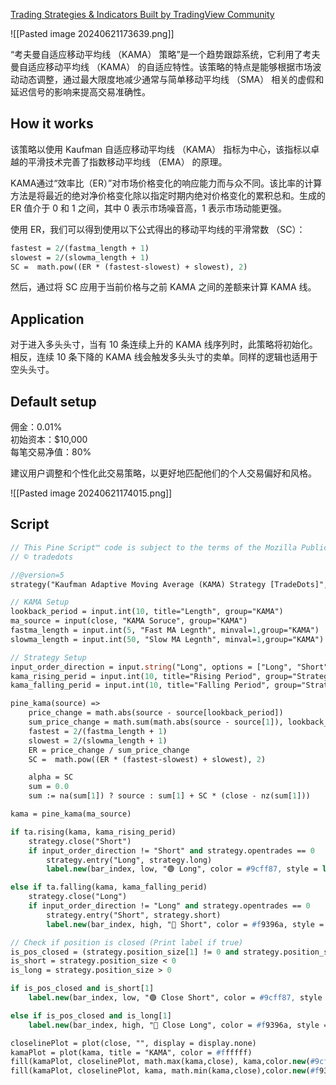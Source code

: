 
[Trading Strategies & Indicators Built by TradingView Community](https://www.tradingview.com/script/rm6K3yV6-Kaufman-Adaptive-Moving-Average-KAMA-Strategy-TradeDots/)

![[Pasted image 20240621173639.png]]

“考夫曼自适应移动平均线 （KAMA） 策略”是一个趋势跟踪系统，它利用了考夫曼自适应移动平均线 （KAMA） 的自适应特性。该策略的特点是能够根据市场波动动态调整，通过最大限度地减少通常与简单移动平均线 （SMA） 相关的虚假和延迟信号的影响来提高交易准确性。

## How it works

该策略以使用 Kaufman 自适应移动平均线 （KAMA） 指标为中心，该指标以卓越的平滑技术完善了指数移动平均线 （EMA） 的原理。  
  
KAMA通过“效率比（ER）”对市场价格变化的响应能力而与众不同。该比率的计算方法是将最近的绝对净价格变化除以指定时期内绝对价格变化的累积总和。生成的 ER 值介于 0 和 1 之间，其中 0 表示市场噪音高，1 表示市场动能更强。  
  
使用 ER，我们可以得到使用以下公式得出的移动平均线的平滑常数 （SC）：

```pascal
fastest = 2/(fastma_length + 1)  
slowest = 2/(slowma_length + 1)  
SC =  math.pow((ER * (fastest-slowest) + slowest), 2)
```

然后，通过将 SC 应用于当前价格与之前 KAMA 之间的差额来计算 KAMA 线。

## Application

对于进入多头头寸，当有 10 条连续上升的 KAMA 线序列时，此策略将初始化。相反，连续 10 条下降的 KAMA 线会触发多头头寸的卖单。同样的逻辑也适用于空头头寸。


## Default setup

佣金：0.01%  
初始资本：$10,000  
每笔交易净值：80%  
  
建议用户调整和个性化此交易策略，以更好地匹配他们的个人交易偏好和风格。


![[Pasted image 20240621174015.png]]


## Script

```pascal
// This Pine Script™ code is subject to the terms of the Mozilla Public License 2.0 at https://mozilla.org/MPL/2.0/
// © tradedots

//@version=5
strategy("Kaufman Adaptive Moving Average (KAMA) Strategy [TradeDots]", overlay = true, max_lines_count = 500, max_boxes_count = 100, initial_capital = 10000, currency = currency.USD, commission_type = strategy.commission.percent, commission_value = 0.01, default_qty_type = strategy.percent_of_equity, default_qty_value = 80)

// KAMA Setup
lookback_period = input.int(10, title="Length", group="KAMA")
ma_source = input(close, "KAMA Soruce", group="KAMA")
fastma_length = input.int(5, "Fast MA Legnth", minval=1,group="KAMA")
slowma_length = input.int(50, "Slow MA Legnth", minval=1,group="KAMA")

// Strategy Setup
input_order_direction = input.string("Long", options = ["Long", "Short", "Long and Short"], title = "Order Direction", group = "Strategy")
kama_rising_perid = input.int(10, title="Rising Period", group="Strategy")
kama_falling_perid = input.int(10, title="Falling Period", group="Strategy")

pine_kama(source) =>
    price_change = math.abs(source - source[lookback_period])
    sum_price_change = math.sum(math.abs(source - source[1]), lookback_period)
    fastest = 2/(fastma_length + 1)
    slowest = 2/(slowma_length + 1)
    ER = price_change / sum_price_change
    SC =  math.pow((ER * (fastest-slowest) + slowest), 2)

    alpha = SC
    sum = 0.0
    sum := na(sum[1]) ? source : sum[1] + SC * (close - nz(sum[1]))

kama = pine_kama(ma_source)

if ta.rising(kama, kama_rising_perid)
    strategy.close("Short")
    if input_order_direction != "Short" and strategy.opentrades == 0
        strategy.entry("Long", strategy.long)
        label.new(bar_index, low, "🟢 Long", color = #9cff87, style = label.style_label_up)

else if ta.falling(kama, kama_falling_perid) 
    strategy.close("Long")
    if input_order_direction != "Long" and strategy.opentrades == 0
        strategy.entry("Short", strategy.short)
        label.new(bar_index, high, "🔴 Short", color = #f9396a, style = label.style_label_down, textcolor = color.white)

// Check if position is closed (Print label if true)
is_pos_closed = (strategy.position_size[1] != 0 and strategy.position_size == 0)
is_short = strategy.position_size < 0
is_long = strategy.position_size > 0

if is_pos_closed and is_short[1] 
    label.new(bar_index, low, "🟢 Close Short", color = #9cff87, style = label.style_label_up)

else if is_pos_closed and is_long[1]
    label.new(bar_index, high, "🔴 Close Long", color = #f9396a, style = label.style_label_down, textcolor = color.white)

closelinePlot = plot(close, "", display = display.none)
kamaPlot = plot(kama, title = "KAMA", color = #ffffff)
fill(kamaPlot, closelinePlot, math.max(kama,close), kama,color.new(#9cff87, 75), color.new(#9cff87, 60))
fill(kamaPlot, closelinePlot, kama, math.min(kama,close),color.new(#f9396a, 60), color.new(#f9396a, 75))


```